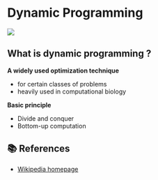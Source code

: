 # Dynamic Programming
![](https://caseine.org/pluginfile.php/2558/course/section/269/Capture%20d%E2%80%99%C3%A9cran%202016-05-17%20%C3%A0%2022.15.49.png)

## What is dynamic programming ?
**A widely used optimization technique**
- for certain classes of problems
- heavily used in computational biology

**Basic principle**
- Divide and conquer
- Bottom-up computation





## 📚 References
- [Wikipedia homepage](https://en.wikipedia.org/wiki/Dynamic_programming)